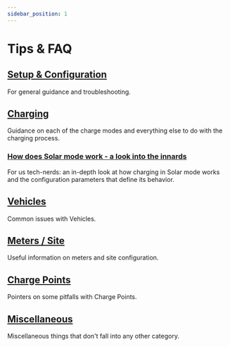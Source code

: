 ```yaml
---
sidebar_position: 1
---
```


# Tips & FAQ

## [Setup & Configuration](setup)

For general guidance and troubleshooting.

## [Charging](charging)

Guidance on each of the charge modes and everything else to do with the charging process.

### [How does Solar mode work - a look into the innards](solar-mode-innards)

For us tech-nerds: an in-depth look at how charging in Solar mode works and the configuration parameters that define its behavior.

## [Vehicles](vehicles)

Common issues with Vehicles.

## [Meters / Site](meters)

Useful information on meters and site configuration.

## [Charge Points](wallbox)

Pointers on some pitfalls with Charge Points.

## [Miscellaneous](faq)

Miscellaneous things that don't fall into any other category.
